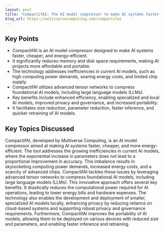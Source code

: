 ```yaml
---
layout: post 
title: "CompactifAI: The AI model compressor to make AI systems faster, cheaper and energy efficient."
blog_url: https://multiversecomputing.com/compactifai 
---
```




## Key Points

- CompactifAI is an AI model compressor designed to make AI systems faster, cheaper, and energy-efficient.
- It significantly reduces memory and disk space requirements, making AI projects more affordable and portable.
- The technology addresses inefficiencies in current AI models, such as high computing power demands, soaring energy costs, and limited chip supply.
- CompactifAI utilizes advanced tensor networks to compress foundational AI models, including large language models (LLMs).
- Key benefits include enhanced efficiency, enabling specialized and local AI models, improved privacy and governance, and increased portability.
- It facilitates size reduction, parameter reduction, faster inference, and quicker retraining of AI models.

## Key Topics Discussed

CompactifAI, developed by Multiverse Computing, is an AI model compressor aimed at making AI systems faster, cheaper, and more energy-efficient. The tool addresses the growing inefficiencies in current AI models, where the exponential increase in parameters does not lead to a proportional improvement in accuracy. This imbalance results in skyrocketing computing power demands, increased energy costs, and a scarcity of advanced chips. CompactifAI tackles these issues by leveraging advanced tensor networks to compress foundational AI models, including large language models (LLMs). This innovative approach offers several key benefits. It drastically reduces the computational power required for AI operations, leading to lower energy bills and hardware expenses. The technology also enables the development and deployment of smaller, specialized AI models locally, enhancing privacy by reducing reliance on cloud-based systems and supporting robust privacy and governance requirements. Furthermore, CompactifAI improves the portability of AI models, allowing them to be deployed on various devices with reduced size and parameters, and enabling faster inference and retraining.

